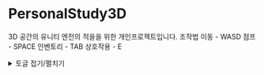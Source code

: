 # PersonalStudy3D

3D 공간의 유니티 엔전의 적을을 위한 개인프로젝트입니다.
조작법 
이동 - WASD
점프 - SPACE
인벤토리 - TAB
상호작용 - E

<details>
<summary>토글 접기/펼치기</summary>
<div markdown="1">

- **기본 이동 및 점프** `Input System`, `Rigidbody ForceMode` (난이도 : ★★☆☆☆)
    - 플레이어의 이동(WASD), 점프(Space) 등을 설정
- **체력바 UI** `UI` (난이도 : ★★☆☆☆)
    - UI 캔버스에 체력바를 추가하고 플레이어의 체력을 나타내도록 설정. 플레이어의 체력이 변할 때마다 UI 갱신.
- **동적 환경 조사** `Raycast` `UI` (난이도: ★★★☆☆)
    - Raycast를 통해 플레이어가 조사하는 오브젝트의 정보를 UI에 표시.
    - 예) 플레이어가 바라보는 오브젝트의 이름, 설명 등을 화면에 표시.
- **점프대** `Rigidbody ForceMode` (난이도 : ★★★☆☆)
    - 캐릭터가 밟을 때 위로 높이 튀어 오르는 점프대 구현
    - **OnCollisionEnter** 트리거를 사용해 캐릭터가 점프대에 닿았을 때 **ForceMode.Impulse**를 사용해 순간적인 힘을 가함.
- **아이템 데이터** `ScriptableObject` (난이도 : ★★★☆☆)
    - 다양한 아이템 데이터를 `ScriptableObject`로 정의. 각 아이템의 이름, 설명, 속성 등을 `ScriptableObject`로 관리
- **아이템 사용** `Coroutine` (난이도 : ★★★☆☆)
    - 특정 아이템 사용 후 효과가 일정 시간 동안 지속되는 시스템 구현
    - 예) 아이템 사용 후 일정 시간 동안 스피드 부스트.

## 3️⃣ 도전 기능 가이드

<aside>
🚨

**모든 필수 기능 구현을 마친 후 선택적으로 도전하는 기능입니다.**

</aside>

- **추가 UI** (난이도 : ★★☆☆☆)
    - 점프나 대쉬 등 특정 행동 시 소모되는 스태미나를 표시하는 바 구현
    - 이 외에도 다양한 정보를 표시하는 UI 추가 구현
- **3인칭 시점** (난이도 : ★★★☆☆)
    - 기존 강의의 1인칭 시점을 3인칭 시점으로 변경하는 연습
    - 3인칭 카메라 시점을 설정하고 플레이어를 따라다니도록 설정
- **움직이는 플랫폼 구현** (난이도 : ★★★☆☆)
    - 시간에 따라 정해진 구역을 움직이는 발판 구현
    - 플레이어가 발판 위에서 이동할 때 자연스럽게 따라가도록 설정
- **벽 타기 및 매달리기** (난이도 : ★★★★☆)
    - 캐릭터가 벽에 붙어 타고 오르거나 매달릴 수 있는 시스템 구현.
    - Raycast와 ForceMode를 함께 사용해 벽에 닿았을 때 적절한 물리적 반응을 구현
- **다양한 아이템 구현** (난이도 : ★★★★☆)
    - 추가적으로 아이템을 구현해봅니다.
    - 예) 스피드 부스트(Speed Boost): 플레이어의 이동 속도를 일정 시간 동안 증가시킴.
    더블 점프(Double Jump): 일정 시간 동안 두 번 점프할 수 있게 함.
    무적(Invincibility): 일정 시간 동안 적의 공격을 받지 않도록 함.
- **장비 장착** (난이도 : ★★★★☆)
    - 장비를 장착하여 캐릭터의 능력을 강화하는 시스템 구현
    - 예) 속도 증가 장비, 점프력 증가 장비 등
- **레이저 트랩** (난이도 : ★★★★☆)
    - Raycast를 사용해 특정 구간을 레이저로 감시하고, 플레이어가 레이저를 통과하면 경고 메시지나 트랩 발동
- **상호작용 가능한 오브젝트 표시** (난이도 : ★★★★★)
    - 상호작용 가능한 오브젝트에 마우스를 올리면 해당 오브젝트에 UI를 표시
    - 예) 문에 마우스를 올리면 'E키를 눌러 열기' 텍스트 표시.
    레버(Lever): 'E키를 눌러 당기기' 텍스트 표시.
    상자(Box): 'E키를 눌러 열기' 텍스트 표시.
    버튼(Button): 'E키를 눌러 누르기' 텍스트 표시.
- **플랫폼 발사기** (난이도 : ★★★★★)
    - 캐릭터가 플랫폼 위에 서 있을 때 특정 방향으로 힘을 가해 발사하는 시스템 구현특정 키를 누르거나 시간이 경과하면 ForceMode를 사용해 발사

</div>
</details>
